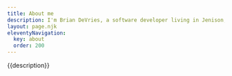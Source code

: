 ```yaml
---
title: About me
description: I'm Brian DeVries, a software developer living in Jenison, Michigan. I'm originally from Loveland, Colorado.
layout: page.njk
eleventyNavigation:
  key: about
  order: 200
---
```


{{description}}
